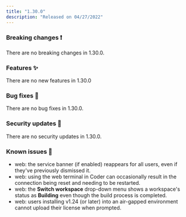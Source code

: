 ```yaml
---
title: "1.30.0"
description: "Released on 04/27/2022"
---
```


### Breaking changes ❗

There are no breaking changes in 1.30.0.

### Features ✨

There are no new features in 1.30.0

### Bug fixes 🐛

There are no bug fixes in 1.30.0.

### Security updates 🔐

There are no security updates in 1.30.0.

### Known issues 🔧

- web: the service banner (if enabled) reappears for all users, even if they've
  previously dismissed it.
- web: using the web terminal in Coder can occasionally result in the connection
  being reset and needing to be restarted.
- web: the **Switch workspace** drop-down menu shows a workspace's status as
  **Building** even though the build process is completed.
- web: users installing v1.24 (or later) into an air-gapped environment cannot
  upload their license when prompted.

